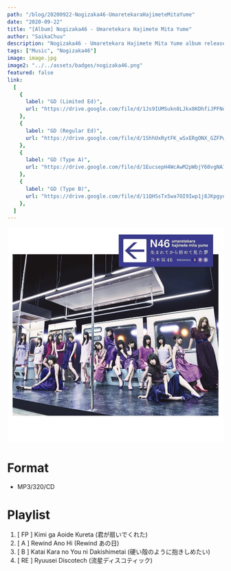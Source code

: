 ```yaml
---
path: "/blog/20200922-Nogizaka46-UmaretekaraHajimeteMitaYume"
date: "2020-09-22"
title: "[Album] Nogizaka46 - Umaretekara Hajimete Mita Yume"
author: "SaikaChuu"
description: "Nogizaka46 - Umaretekara Hajimete Mita Yume album released. Recommended Music!"
tags: ["Music", "Nogizaka46"]
image: image.jpg
image2: "../../assets/badges/nogizaka46.png"
featured: false
link:
  [
    {
      label: "GD (Limited Ed)",
      url: "https://drive.google.com/file/d/1Js9IUMSukn8LJkx8KDhfiJPFNq_oY31i/view?usp=sharing",
    },
    {
      label: "GD (Regular Ed)",
      url: "https://drive.google.com/file/d/1ShhUxRytFK_wSxERgONX_GZFPwW-c809/view?usp=sharing",
    },
    {
      label: "GD (Type A)",
      url: "https://drive.google.com/file/d/1EucsepH4WcAwM2pWbjY60vgNA1o1zOW_/view?usp=sharing",
    },
    {
      label: "GD (Type B)",
      url: "https://drive.google.com/file/d/11QHSsTx5wa7OI9Iwp1j8JKpgyqAbd2P3/view?usp=sharing",
    },
  ]
---
```


![Nogizaka46 - Umaretekara Hajimete Mita Yume](./image.jpg)

# Format

- MP3/320/CD

# Playlist

1. [ FP ] Kimi ga Aoide Kureta (君が扇いでくれた)
2. [ A ] Rewind Ano Hi (Rewind あの日)
3. [ B ] Katai Kara no You ni Dakishimetai (硬い殻のように抱きしめたい)
4. [ RE ] Ryuusei Discotech (流星ディスコティック)
